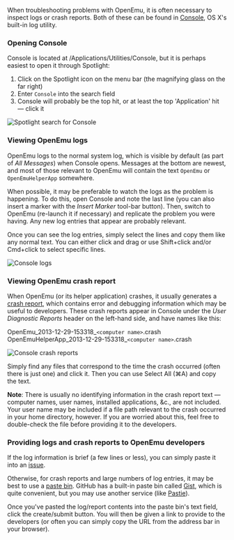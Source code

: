 When troubleshooting problems with OpenEmu, it is often necessary to inspect logs or crash reports. Both of these can be found in [Console](http://en.wikipedia.org/wiki/Console_%28OS_X%29), OS X's built-in log utility.

### Opening Console

Console is located at /Applications/Utilities/Console, but it is perhaps easiest to open it through Spotlight:

1. Click on the Spotlight icon on the menu bar (the magnifying glass on the far right)
2. Enter `Console` into the search field
3. Console will probably be the top hit, or at least the top 'Application' hit — click it

![Spotlight search for Console](https://raw.github.com/okdana/OpenEmu-documentation/master/assets/img/troubleshooting/Spotlight%20-%20Console.png)

### Viewing OpenEmu logs

OpenEmu logs to the normal system log, which is visible by default (as part of *All Messages*) when Console opens. Messages at the bottom are newest, and most of those relevant to OpenEmu will contain the text `OpenEmu` or `OpenEmuHelperApp` somewhere.

When possible, it may be preferable to watch the logs as the problem is happening. To do this, open Console and note the last line (you can also insert a marker with the *Insert Marker* tool-bar button). Then, switch to OpenEmu (re-launch it if necessary) and replicate the problem you were having. Any new log entries that appear are probably relevant.

Once you can see the log entries, simply select the lines and copy them like any normal text. You can either click and drag or use Shift+click and/or Cmd+click to select specific lines.

![Console logs](https://raw.github.com/okdana/OpenEmu-documentation/master/assets/img/troubleshooting/Console%20-%20logs.png)

### Viewing OpenEmu crash report

When OpenEmu (or its helper application) crashes, it usually generates a [crash report](http://en.wikipedia.org/wiki/Crash_reporter), which contains error and debugging information which may be useful to developers. These crash reports appear in Console under the *User Diagnostic Reports* header on the left-hand side, and have names like this:

OpenEmu_2013-12-29-153318_`<computer name>`.crash    
OpenEmuHelperApp_2013-12-29-153318_`<computer name>`.crash

![Console crash reports](https://raw.github.com/okdana/OpenEmu-documentation/master/assets/img/troubleshooting/Console%20-%20crash%20reports.png)

Simply find any files that correspond to the time the crash occurred (often there is just one) and click it. Then you can use Select All (⌘A) and copy the text.

**Note**: There is usually no identifying information in the crash report text — computer names, user names, installed applications, &c., are not included. Your user name may be included if a file path relevant to the crash occurred in your home directory, however. If you are worried about this, feel free to double-check the file before providing it to the developers.

### Providing logs and crash reports to OpenEmu developers

If the log information is brief (a few lines or less), you can simply paste it into an [issue](https://github.com/OpenEmu/OpenEmu/issues?state=open).

Otherwise, for crash reports and large numbers of log entries, it may be best to use a [paste bin](http://en.wikipedia.org/wiki/Pastebin). GitHub has a built-in paste bin called [Gist](https://gist.github.com/), which is quite convenient, but you may use another service (like [Pastie](http://pastie.org/)).

Once you've pasted the log/report contents into the paste bin's text field, click the create/submit button. You will then be given a link to provide to the developers (or often you can simply copy the URL from the address bar in your browser).
